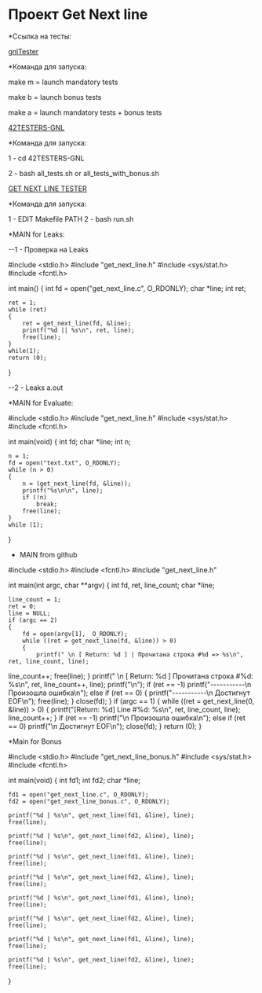 # Проект Get Next line

*Ссылка на тесты:

[gnlTester](https://github.com/Tripouille/gnlTester)

*Команда для запуска:

make m = launch mandatory tests

 make b = launch bonus tests

make a = launch mandatory tests + bonus tests

[42TESTERS-GNL](https://github.com/Mazoise/42TESTERS-GNL)

*Команда для запуска:

1 - cd 42TESTERS-GNL

2 - bash all_tests.sh or all_tests_with_bonus.sh

[GET NEXT LINE TESTER](https://github.com/Hellio404/Get_Next_Line_Tester)

*Команда для запуска:

1 - EDIT Makefile PATH
2 - bash run.sh


*MAIN for Leaks:

--1 - Проверка на Leaks

#include <stdio.h>
#include "get_next_line.h"
#include <sys/stat.h>
#include <fcntl.h>

int main()
{
    int fd = open("get_next_line.c", O_RDONLY);
    char *line;
    int ret;

    ret = 1;
    while (ret)
    {
        ret = get_next_line(fd, &line);
        printf("%d || %s\n", ret, line);
        free(line);
    }
    while(1);
    return (0);
}

--2 - Leaks a.out

*MAIN for Evaluate:

#include <stdio.h>
#include "get_next_line.h"
#include <sys/stat.h>
#include <fcntl.h>


int main(void)
{
    int    fd;
    char *line;
    int n;

    n = 1;
    fd = open("text.txt", O_RDONLY);
    while (n > 0)
    {
        n = (get_next_line(fd, &line));
        printf("%s\n\n", line);
        if (!n)
            break;
        free(line);
    }
    while (1);
}

* MAIN from github

#include <stdio.h>
#include <fcntl.h>
#include "get_next_line.h"

int main(int argc, char **argv)
{
    int  fd, ret, line_count;
    char *line;

    line_count = 1;
    ret = 0;
    line = NULL;
    if (argc == 2)
    {
        fd = open(argv[1],  O_RDONLY);
        while ((ret = get_next_line(fd, &line)) > 0)
        {
            printf(" \n [ Return: %d ] | Прочитана строка #%d => %s\n", ret, line_count, line);
   line_count++;
   free(line);
  }
  printf(" \n [ Return: %d ] Прочитана строка #%d: %s\n", ret, line_count++, line);
  printf("\n");
  if (ret == -1)
   printf("-----------\n Произошла ошибка\n");
  else if (ret == 0)
  {
   printf("-----------\n Достигнут EOF\n");
   free(line);
  }
  close(fd);
 }
 if (argc == 1)
 {
  while ((ret = get_next_line(0, &line)) > 0)
  {
   printf("[Return: %d] Line #%d: %s\n", ret, line_count, line);
   line_count++;
  }
  if (ret == -1)
   printf("\n Произошла ошибка\n");
  else if (ret == 0)
   printf("\n Достигнут EOF\n");
  close(fd);
 }
 return (0);
}

*Main for Bonus

#include <stdio.h>
#include "get_next_line_bonus.h"
#include <sys/stat.h>
#include <fcntl.h>


int main(void)
{
    int    fd1;
    int    fd2;
    char *line;

    fd1 = open("get_next_line.c", O_RDONLY);
    fd2 = open("get_next_line_bonus.c", O_RDONLY);

    printf("%d | %s\n", get_next_line(fd1, &line), line);
    free(line);

    printf("%d | %s\n", get_next_line(fd2, &line), line);
    free(line);

    printf("%d | %s\n", get_next_line(fd1, &line), line);
    free(line);

    printf("%d | %s\n", get_next_line(fd2, &line), line);
    free(line);

    printf("%d | %s\n", get_next_line(fd1, &line), line);
    free(line);

    printf("%d | %s\n", get_next_line(fd2, &line), line);
    free(line);

    printf("%d | %s\n", get_next_line(fd1, &line), line);
    free(line);

    printf("%d | %s\n", get_next_line(fd2, &line), line);
    free(line);
}



